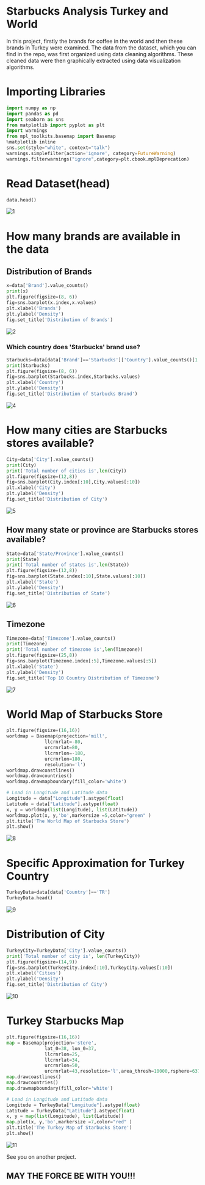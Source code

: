 # Starbucks Analysis Turkey and World

In this project, firstly the brands for coffee in the world and then these brands in Turkey were examined. The data from the dataset, which you can find in the repo, was first organized using data cleaning algorithms. These cleaned data were then graphically extracted using data visualization algorithms.


# Importing Libraries
```Python
import numpy as np 
import pandas as pd
import seaborn as sns
from matplotlib import pyplot as plt
import warnings
from mpl_toolkits.basemap import Basemap
%matplotlib inline
sns.set(style="white", context="talk")
warnings.simplefilter(action='ignore', category=FutureWarning)
warnings.filterwarnings("ignore",category=plt.cbook.mplDeprecation)

```

# Read Dataset(head)

```Python
data.head()
```
![1](https://user-images.githubusercontent.com/77057546/186663466-37eabd6f-0999-497a-89c9-549aa87cf7d6.png)

# How many brands are available in the data

## Distribution of Brands
```Python
x=data['Brand'].value_counts()
print(x)
plt.figure(figsize=(8, 6))
fig=sns.barplot(x.index,x.values)
plt.xlabel('Brands')
plt.ylabel('Density')
fig.set_title('Distribution of Brands')
```

![2](https://user-images.githubusercontent.com/77057546/186663776-6e1a8627-5c4c-4651-a1b0-82aad0af7e0b.png)

### Which country does 'Starbucks' brand use?

```Python
Starbucks=data[data['Brand']=='Starbucks']['Country'].value_counts()[1:10]
print(Starbucks)
plt.figure(figsize=(8, 6))
fig=sns.barplot(Starbucks.index,Starbucks.values)
plt.xlabel('Country')
plt.ylabel('Density')
fig.set_title('Distribution of Starbucks Brand')
```

![4](https://user-images.githubusercontent.com/77057546/186664406-12afe0ea-2423-4f49-98f9-8697868aec84.png)


# How many cities are Starbucks stores available?


```Python
City=data['City'].value_counts()
print(City)
print('Total number of cities is',len(City))
plt.figure(figsize=(12,8))
fig=sns.barplot(City.index[:10],City.values[:10])
plt.xlabel('City')
plt.ylabel('Density')
fig.set_title('Distribution of City')
```

![5](https://user-images.githubusercontent.com/77057546/186665247-84b8e788-8424-4588-8ed1-72e144d9c986.png)

## How many state or province are Starbucks stores available?


```Python
State=data['State/Province'].value_counts()
print(State)
print('Total number of states is',len(State))
plt.figure(figsize=(12,8))
fig=sns.barplot(State.index[:10],State.values[:10])
plt.xlabel('State')
plt.ylabel('Density')
fig.set_title('Distribution of State')
```

![6](https://user-images.githubusercontent.com/77057546/186665523-9649147b-9792-4f64-8d73-3af58c0288bb.png)

## Timezone

```Python
Timezone=data['Timezone'].value_counts()
print(Timezone)
print('Total number of timezone is',len(Timezone))
plt.figure(figsize=(25,8))
fig=sns.barplot(Timezone.index[:5],Timezone.values[:5])
plt.xlabel('State')
plt.ylabel('Density')
fig.set_title('Top 10 Country Distribution of Timezone')
```
![7](https://user-images.githubusercontent.com/77057546/186665842-e02844bb-cbe3-4327-8689-45854a825d29.png)

# World Map of Starbucks Store

```Python
plt.figure(figsize=(16,16))
worldmap = Basemap(projection='mill', 
              llcrnrlat=-80,
              urcrnrlat=80,
              llcrnrlon=-180,  
              urcrnrlon=180, 
              resolution='l')
worldmap.drawcoastlines()
worldmap.drawcountries()
worldmap.drawmapboundary(fill_color='white')

# Load in Longitude and Latitude data
Longitude = data["Longitude"].astype(float)
Latitude = data["Latitude"].astype(float)
x, y = worldmap(list(Longitude), list(Latitude))
worldmap.plot(x, y,'bo',markersize =5,color="green" )
plt.title('The World Map of Starbucks Store')
plt.show()
```

![8](https://user-images.githubusercontent.com/77057546/186666123-6e5d8d53-277f-4e5f-91ab-53a7292aac50.png)


# Specific Approximation for Turkey Country

```Python
TurkeyData=data[data['Country']=='TR']
TurkeyData.head()
```

![9](https://user-images.githubusercontent.com/77057546/186666376-8df73c49-af29-4536-a14a-c2b57c2cd0ed.png)

# Distribution of City


```Python
TurkeyCity=TurkeyData['City'].value_counts()
print('Total number of city is', len(TurkeyCity))
plt.figure(figsize=(14,9))
fig=sns.barplot(TurkeyCity.index[:10],TurkeyCity.values[:10])
plt.xlabel('Cities')
plt.ylabel('Density')
fig.set_title('Distribution of City')
```

![10](https://user-images.githubusercontent.com/77057546/186666663-6dbece8c-5402-4969-b31e-7b5e9916ff8f.png)


# Turkey Starbucks Map

```Python
plt.figure(figsize=(16,16))
map = Basemap(projection='stere', 
              lat_0=38, lon_0=37,
              llcrnrlon=25, 
              llcrnrlat=34, 
              urcrnrlon=50, 
              urcrnrlat=43,resolution='l',area_thresh=10000,rsphere=6371200.)
map.drawcoastlines()
map.drawcountries()
map.drawmapboundary(fill_color='white')

# Load in Longitude and Latitude data
Longitude = TurkeyData["Longitude"].astype(float)
Latitude = TurkeyData["Latitude"].astype(float)
x, y = map(list(Longitude), list(Latitude))
map.plot(x, y,'bo',markersize =7,color="red" )
plt.title('The Turkey Map of Starbucks Store')
plt.show()
```

![11](https://user-images.githubusercontent.com/77057546/186667330-62f76b9c-e072-47a6-bda0-20039ad40464.png)

See you on another project.

## MAY THE FORCE BE WITH YOU!!!
